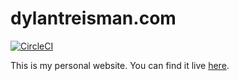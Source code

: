# dylantreisman.com
[![CircleCI](https://circleci.com/gh/dylanzt/dylantreisman.com.svg?style=svg)](https://circleci.com/gh/dylanzt/dylantreisman.com)

This is my personal website. You can find it live [here](https://dylantreisman.com).
